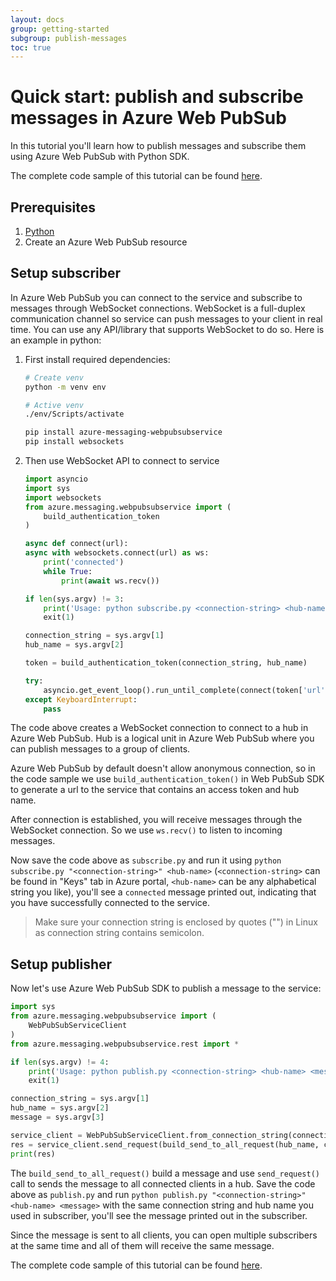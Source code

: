 ```yaml
---
layout: docs
group: getting-started
subgroup: publish-messages
toc: true
---
```


# Quick start: publish and subscribe messages in Azure Web PubSub

In this tutorial you'll learn how to publish messages and subscribe them using Azure Web PubSub with Python SDK.

The complete code sample of this tutorial can be found [here][code].

## Prerequisites

1. [Python](https://www.python.org/)
2. Create an Azure Web PubSub resource

## Setup subscriber

In Azure Web PubSub you can connect to the service and subscribe to messages through WebSocket connections. WebSocket is a full-duplex communication channel so service can push messages to your client in real time. You can use any API/library that supports WebSocket to do so. Here is an example in python:

1.  First install required dependencies:

    ```bash
    # Create venv
    python -m venv env

    # Active venv
    ./env/Scripts/activate

    pip install azure-messaging-webpubsubservice
    pip install websockets

    ```

2.  Then use WebSocket API to connect to service

    ```python
    import asyncio
    import sys
    import websockets
    from azure.messaging.webpubsubservice import (
        build_authentication_token
    )

    async def connect(url):
    async with websockets.connect(url) as ws:
        print('connected')
        while True:
            print(await ws.recv())

    if len(sys.argv) != 3:
        print('Usage: python subscribe.py <connection-string> <hub-name>')
        exit(1)

    connection_string = sys.argv[1]
    hub_name = sys.argv[2]

    token = build_authentication_token(connection_string, hub_name)

    try:
        asyncio.get_event_loop().run_until_complete(connect(token['url']))
    except KeyboardInterrupt:
        pass

    ```

The code above creates a WebSocket connection to connect to a hub in Azure Web PubSub. Hub is a logical unit in Azure Web PubSub where you can publish messages to a group of clients.

Azure Web PubSub by default doesn't allow anonymous connection, so in the code sample we use `build_authentication_token()` in Web PubSub SDK to generate a url to the service that contains an access token and hub name.

After connection is established, you will receive messages through the WebSocket connection. So we use `ws.recv()` to listen to incoming messages.

Now save the code above as `subscribe.py` and run it using `python subscribe.py "<connection-string>" <hub-name>` (`<connection-string>` can be found in "Keys" tab in Azure portal, `<hub-name>` can be any alphabetical string you like), you'll see a `connected` message printed out, indicating that you have successfully connected to the service.

> Make sure your connection string is enclosed by quotes ("") in Linux as connection string contains semicolon.

## Setup publisher

Now let's use Azure Web PubSub SDK to publish a message to the service:

```python
import sys
from azure.messaging.webpubsubservice import (
    WebPubSubServiceClient
)
from azure.messaging.webpubsubservice.rest import *

if len(sys.argv) != 4:
    print('Usage: python publish.py <connection-string> <hub-name> <message>')
    exit(1)

connection_string = sys.argv[1]
hub_name = sys.argv[2]
message = sys.argv[3]

service_client = WebPubSubServiceClient.from_connection_string(connection_string)
res = service_client.send_request(build_send_to_all_request(hub_name, content=message, content_type='text/plain'))
print(res)

```

The `build_send_to_all_request()` build a message and use `send_request()` call to sends the message to all connected clients in a hub. Save the code above as `publish.py` and run `python publish.py "<connection-string>" <hub-name> <message>` with the same connection string and hub name you used in subscriber, you'll see the message printed out in the subscriber.

Since the message is sent to all clients, you can open multiple subscribers at the same time and all of them will receive the same message.

The complete code sample of this tutorial can be found [here][code].

[code]: https://github.com/Azure/azure-webpubsub/tree/main/samples/python/pubsub/

